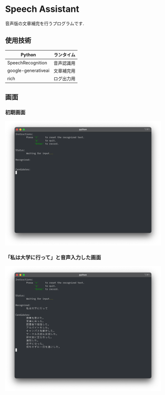 # Speech Assistant

音声版の文章補完を行うプログラムです.

## 使用技術

| Python              | ランタイム |
| ------------------- | ---------- |
| SpeechRecognition   | 音声認識用 |
| google-generativeai | 文章補完用 |
| rich                | ログ出力用 |

## 画面

### 初期画面

![初期画面](./img/0.png)

### 「私は大学に行って」と音声入力した画面

![「私は大学に行って」と音声入力した画面](./img/1.png)
